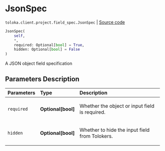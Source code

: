 # JsonSpec
`toloka.client.project.field_spec.JsonSpec` | [Source code](https://github.com/Toloka/toloka-kit/blob/v1.1.0.post1/src/client/project/field_spec.py#L135)

```python
JsonSpec(
    self,
    *,
    required: Optional[bool] = True,
    hidden: Optional[bool] = False
)
```

A JSON object field specification

## Parameters Description

| Parameters | Type | Description |
| :----------| :----| :-----------|
`required`|**Optional\[bool\]**|<p>Whether the object or input field is required.</p>
`hidden`|**Optional\[bool\]**|<p>Whether to hide the input field from Tolokers.</p>
